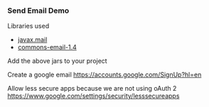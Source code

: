 ### Send Email Demo

Libraries used
- [javax.mail](https://mvnrepository.com/artifact/javax.mail/mail/1.5.0-b01)
- [commons-email-1.4](https://commons.apache.org/proper/commons-email/download_email.cgi)

Add the above jars to your project

Create a google email
https://accounts.google.com/SignUp?hl=en

Allow less secure apps because we are not using oAuth 2
https://www.google.com/settings/security/lesssecureapps
